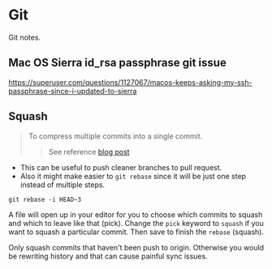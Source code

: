 # Git

Git notes.

## Mac OS Sierra id_rsa passphrase git issue

https://superuser.com/questions/1127067/macos-keeps-asking-my-ssh-passphrase-since-i-updated-to-sierra

## Squash

> To compress multiple commits into a single commit.
> > See reference [blog post](https://ariejan.net/2011/07/05/git-squash-your-latests-commits-into-one/)

- This can be useful to push cleaner branches to pull request.
- Also it might make easier to `git rebase` since it will be just one step instead of multiple steps.

`git rebase -i HEAD~3`

A file will open up in your editor for you to choose which commits to squash and which to leave like that (pick). Change the `pick` keyword to `squash` if you want to squash a particular commit.
Then save to finish the `rebase` (squash).

Only squash commits that haven't been push to origin. Otherwise you would be rewriting history and that can cause painful sync issues.
